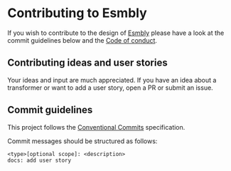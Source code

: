 # Contributing to Esmbly
If you wish to contribute to the design of [Esmbly](https://github.com/esmbly/esmbly) please have a look at the commit guidelines below and the [Code of conduct](CODE_OF_CONDUCT.md).

## Contributing ideas and user stories
Your ideas and input are much appreciated. If you have an idea about a transformer or want to add a user story, open a PR or submit an issue.  

## Commit guidelines
This project follows the [Conventional Commits](https://www.conventionalcommits.org/en/v1.0.0-beta.3/) specification.

Commit messages should be structured as follows:
```
<type>[optional scope]: <description>
docs: add user story
```
